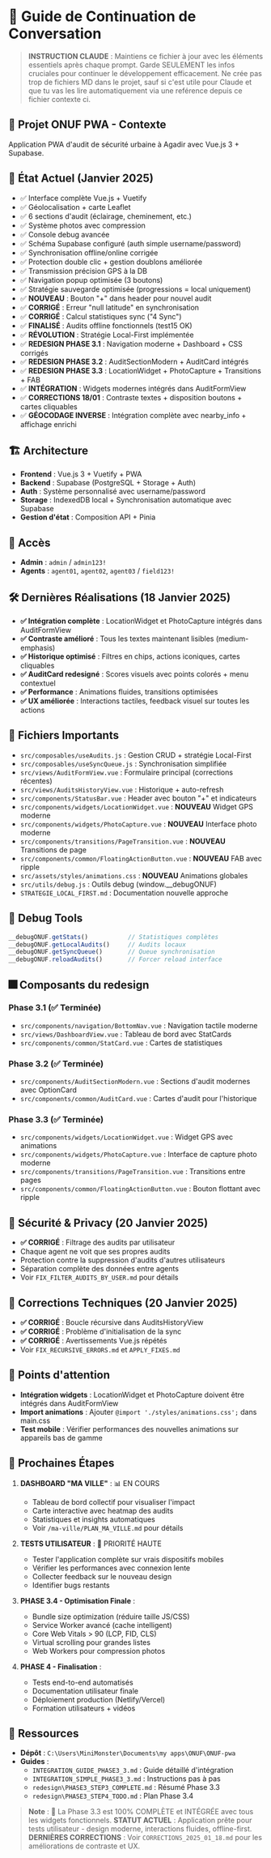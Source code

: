 # 🔄 Guide de Continuation de Conversation

> **INSTRUCTION CLAUDE** : Maintiens ce fichier à jour avec les éléments essentiels après chaque prompt. Garde SEULEMENT les infos cruciales pour continuer le développement efficacement.
Ne crée pas trop de fichiers MD dans le projet, sauf si c'est utile pour Claude et que tu vas les lire automatiquement via une reférence depuis ce fichier contexte ci.

## 📱 **Projet ONUF PWA - Contexte**
Application PWA d'audit de sécurité urbaine à Agadir avec Vue.js 3 + Supabase.

## 🎯 **État Actuel (Janvier 2025)**
- ✅ Interface complète Vue.js + Vuetify 
- ✅ Géolocalisation + carte Leaflet
- ✅ 6 sections d'audit (éclairage, cheminement, etc.)
- ✅ Système photos avec compression
- ✅ Console debug avancée
- ✅ Schéma Supabase configuré (auth simple username/password)
- ✅ Synchronisation offline/online corrigée
- ✅ Protection double clic + gestion doublons améliorée
- ✅ Transmission précision GPS à la DB
- ✅ Navigation popup optimisée (3 boutons)
- ✅ Stratégie sauvegarde optimisée (progressions = local uniquement)
- ✅ **NOUVEAU** : Bouton "+" dans header pour nouvel audit
- ✅ **CORRIGÉ** : Erreur "null latitude" en synchronisation
- ✅ **CORRIGÉ** : Calcul statistiques sync ("4 Sync")
- ✅ **FINALISÉ** : Audits offline fonctionnels (test15 OK)
- ✅ **RÉVOLUTION** : Stratégie Local-First implémentée
- ✅ **REDESIGN PHASE 3.1** : Navigation moderne + Dashboard + CSS corrigés
- ✅ **REDESIGN PHASE 3.2** : AuditSectionModern + AuditCard intégrés
- ✅ **REDESIGN PHASE 3.3** : LocationWidget + PhotoCapture + Transitions + FAB
- ✅ **INTÉGRATION** : Widgets modernes intégrés dans AuditFormView
- ✅ **CORRECTIONS 18/01** : Contraste textes + disposition boutons + cartes cliquables
- ✅ **GÉOCODAGE INVERSE** : Intégration complète avec nearby_info + affichage enrichi

## 🏗️ **Architecture**
- **Frontend** : Vue.js 3 + Vuetify + PWA
- **Backend** : Supabase (PostgreSQL + Storage + Auth)
- **Auth** : Système personnalisé avec username/password
- **Storage** : IndexedDB local + Synchronisation automatique avec Supabase
- **Gestion d'état** : Composition API + Pinia

## 🔐 **Accès**
- **Admin** : `admin` / `admin123!`
- **Agents** : `agent01`, `agent02`, `agent03` / `field123!`

## 🛠️ **Dernières Réalisations (18 Janvier 2025)**
- **✅ Intégration complète** : LocationWidget et PhotoCapture intégrés dans AuditFormView
- **✅ Contraste amélioré** : Tous les textes maintenant lisibles (medium-emphasis)
- **✅ Historique optimisé** : Filtres en chips, actions iconiques, cartes cliquables
- **✅ AuditCard redesigné** : Scores visuels avec points colorés + menu contextuel
- **✅ Performance** : Animations fluides, transitions optimisées
- **✅ UX améliorée** : Interactions tactiles, feedback visuel sur toutes les actions

## 📁 **Fichiers Importants**
- `src/composables/useAudits.js` : Gestion CRUD + stratégie Local-First
- `src/composables/useSyncQueue.js` : Synchronisation simplifiée
- `src/views/AuditFormView.vue` : Formulaire principal (corrections récentes)
- `src/views/AuditsHistoryView.vue` : Historique + auto-refresh
- `src/components/StatusBar.vue` : Header avec bouton "+" et indicateurs
- `src/components/widgets/LocationWidget.vue` : **NOUVEAU** Widget GPS moderne
- `src/components/widgets/PhotoCapture.vue` : **NOUVEAU** Interface photo moderne
- `src/components/transitions/PageTransition.vue` : **NOUVEAU** Transitions de page
- `src/components/common/FloatingActionButton.vue` : **NOUVEAU** FAB avec ripple
- `src/assets/styles/animations.css` : **NOUVEAU** Animations globales
- `src/utils/debug.js` : Outils debug (window.__debugONUF)
- `STRATEGIE_LOCAL_FIRST.md` : Documentation nouvelle approche

## 🧪 **Debug Tools**
```javascript
__debugONUF.getStats()           // Statistiques complètes
__debugONUF.getLocalAudits()     // Audits locaux
__debugONUF.getSyncQueue()       // Queue synchronisation
__debugONUF.reloadAudits()       // Forcer reload interface
```

## 🎆 **Composants du redesign**
### Phase 3.1 (✅ Terminée)
- `src/components/navigation/BottomNav.vue` : Navigation tactile moderne
- `src/views/DashboardView.vue` : Tableau de bord avec StatCards
- `src/components/common/StatCard.vue` : Cartes de statistiques

### Phase 3.2 (✅ Terminée)
- `src/components/AuditSectionModern.vue` : Sections d'audit modernes avec OptionCard
- `src/components/common/AuditCard.vue` : Cartes d'audit pour l'historique

### Phase 3.3 (✅ Terminée)
- `src/components/widgets/LocationWidget.vue` : Widget GPS avec animations
- `src/components/widgets/PhotoCapture.vue` : Interface de capture photo moderne
- `src/components/transitions/PageTransition.vue` : Transitions entre pages
- `src/components/common/FloatingActionButton.vue` : Bouton flottant avec ripple

## 🔐 **Sécurité & Privacy (20 Janvier 2025)**
- **✅ CORRIGÉ** : Filtrage des audits par utilisateur
- Chaque agent ne voit que ses propres audits
- Protection contre la suppression d'audits d'autres utilisateurs
- Séparation complète des données entre agents
- Voir `FIX_FILTER_AUDITS_BY_USER.md` pour détails

## 🔧 **Corrections Techniques (20 Janvier 2025)**
- **✅ CORRIGÉ** : Boucle récursive dans AuditsHistoryView
- **✅ CORRIGÉ** : Problème d'initialisation de la sync
- **✅ CORRIGÉ** : Avertissements Vue.js répétés
- Voir `FIX_RECURSIVE_ERRORS.md` et `APPLY_FIXES.md`

## 🚨 **Points d'attention**
- **Intégration widgets** : LocationWidget et PhotoCapture doivent être intégrés dans AuditFormView
- **Import animations** : Ajouter `@import './styles/animations.css';` dans main.css
- **Test mobile** : Vérifier performances des nouvelles animations sur appareils bas de gamme

## 🚀 **Prochaines Étapes**
1. **DASHBOARD "MA VILLE"** : 📊 EN COURS
   - Tableau de bord collectif pour visualiser l'impact
   - Carte interactive avec heatmap des audits
   - Statistiques et insights automatiques
   - Voir `/ma-ville/PLAN_MA_VILLE.md` pour détails

2. **TESTS UTILISATEUR** : 🧪 PRIORITÉ HAUTE
   - Tester l'application complète sur vrais dispositifs mobiles
   - Vérifier les performances avec connexion lente
   - Collecter feedback sur le nouveau design
   - Identifier bugs restants

2. **PHASE 3.4 - Optimisation Finale** :
   - Bundle size optimization (réduire taille JS/CSS)
   - Service Worker avancé (cache intelligent)
   - Core Web Vitals > 90 (LCP, FID, CLS)
   - Virtual scrolling pour grandes listes
   - Web Workers pour compression photos

3. **PHASE 4 - Finalisation** :
   - Tests end-to-end automatisés
   - Documentation utilisateur finale
   - Déploiement production (Netlify/Vercel)
   - Formation utilisateurs + vidéos

## 📎 **Ressources**
- **Dépôt** : `C:\Users\MiniMonster\Documents\my apps\ONUF\ONUF-pwa`
- **Guides** : 
  - `INTEGRATION_GUIDE_PHASE3_3.md` : Guide détaillé d'intégration
  - `INTEGRATION_SIMPLE_PHASE3_3.md` : Instructions pas à pas
  - `redesign\PHASE3_STEP3_COMPLETE.md` : Résumé Phase 3.3
  - `redesign\PHASE3_STEP4_TODO.md` : Plan Phase 3.4

> **Note** : 🎉 La Phase 3.3 est 100% COMPLÈTE et INTÉGRÉE avec tous les widgets fonctionnels. 
> **STATUT ACTUEL** : Application prête pour tests utilisateur - design moderne, interactions fluides, offline-first.
> **DERNIÈRES CORRECTIONS** : Voir `CORRECTIONS_2025_01_18.md` pour les améliorations de contraste et UX.
